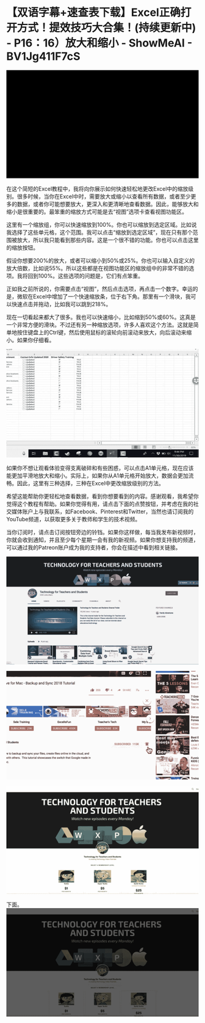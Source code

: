 # 【双语字幕+速查表下载】Excel正确打开方式！提效技巧大合集！(持续更新中) - P16：16）放大和缩小 - ShowMeAI - BV1Jg411F7cS

![](img/9e5ee495fedf6c9fae82317e5871f888_0.png)

在这个简短的Excel教程中，我将向你展示如何快速轻松地更改Excel中的缩放级别。很多时候，当你在Excel中时，需要放大或缩小以查看所有数据，或者至少更多的数据，或者你可能想要放大，更深入和更清晰地查看数据。因此，能够放大和缩小是很重要的。最笨重的缩放方式可能是去“视图”选项卡查看视图功能区。

这里有一个缩放组，你可以快速缩放到100%。你也可以缩放到选定区域。比如说我选择了这些单元格，这个范围。我可以点击“缩放到选定区域”，现在只有那个范围被放大，所以我只能看到那些内容。这是一个很不错的功能。你也可以点击这里的缩放按钮。

假设你想要200%的放大，或者可以缩小到50%或25%。你也可以输入自定义的放大倍数，比如说55%。所以这些都是在视图功能区的缩放组中的非常不错的选项。我将回到100%。这些选项的问题是，它们有点笨重。

正如我之前所说的，你需要点击“视图”，然后点击选项，再点击一个数字。幸运的是，微软在Excel中增加了一个快速缩放条，位于右下角。那里有一个滑块，我可以快速点击并拖动，比如我可以跳到218%。

现在一切看起来都大了很多。我也可以快速缩小，比如缩到50%或60%。这真是一个非常方便的滑块。不过还有另一种缩放选项，许多人喜欢这个方法。这就是简单地按住键盘上的Ctrl键，然后使用鼠标的滚轮向前滚动来放大，向后滚动来缩小。如果你仔细看。

![](img/9e5ee495fedf6c9fae82317e5871f888_2.png)

如果你不想让观看体验变得支离破碎和有些困惑，可以点击A1单元格，现在应该能更加平滑地放大和缩小。实际上，如果你从A1单元格开始放大，数据会更加流畅。因此，这里有三种选择，三种在Excel中更改缩放级别的方法。

希望这能帮助你更轻松地查看数据，看到你想要看到的内容。感谢观看，我希望你觉得这个教程有帮助。如果你觉得有用，请点击下面的点赞按钮，并考虑在我的社交媒体账户上与我联系，如Facebook、Pinterest和Twitter，当然也请订阅我的YouTube频道，以获取更多关于教师和学生的技术视频。

当你订阅时，请点击订阅按钮旁边的铃铛。如果你这样做，每当我发布新视频时，你就会收到通知，并且至少每个星期一会有我的新视频。如果你想支持我的频道，可以通过我的Patreon账户成为我的支持者，你会在描述中看到相关链接。

![](img/9e5ee495fedf6c9fae82317e5871f888_4.png)

![](img/9e5ee495fedf6c9fae82317e5871f888_5.png)

![](img/9e5ee495fedf6c9fae82317e5871f888_6.png)

下面。![](img/9e5ee495fedf6c9fae82317e5871f888_8.png)
